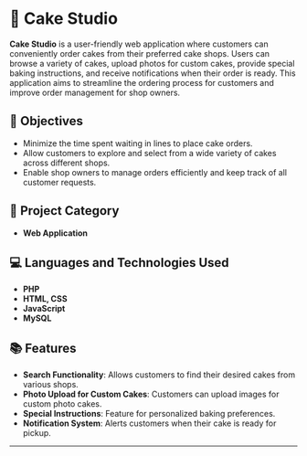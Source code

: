 # 🍰 Cake Studio

**Cake Studio** is a user-friendly web application where customers can conveniently order cakes from their preferred cake shops. Users can browse a variety of cakes, upload photos for custom cakes, provide special baking instructions, and receive notifications when their order is ready. This application aims to streamline the ordering process for customers and improve order management for shop owners.

## 🎯 Objectives
- Minimize the time spent waiting in lines to place cake orders.
- Allow customers to explore and select from a wide variety of cakes across different shops.
- Enable shop owners to manage orders efficiently and keep track of all customer requests.

## 📁 Project Category
- **Web Application**

## 💻 Languages and Technologies Used
- **PHP**
- **HTML, CSS**
- **JavaScript**
- **MySQL**

## 📚 Features
- **Search Functionality**: Allows customers to find their desired cakes from various shops.
- **Photo Upload for Custom Cakes**: Customers can upload images for custom photo cakes.
- **Special Instructions**: Feature for personalized baking preferences.
- **Notification System**: Alerts customers when their cake is ready for pickup.

---


 
